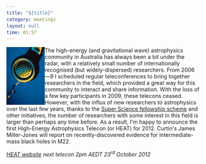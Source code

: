 ```yaml
---
title: "${title}"
category: meetings
layout: null
time: 01:57
---
```

<!-- converted from blosxom format post by dkg 22.1.2022 -->
<p><img src="images/midyear_phone_2004.ppt.jpg" width="100" align="left">
The high-energy (and gravitational wave) astrophysics community in Australia
has always been a bit under the radar, with a relatively small number of
internationally recognised (but widely-dispersed) researchers. From
2006&mdash;9 I scheduled regular teleconferences to bring together researchers
in the field, which provided a great way for this community to interact and
share information.  With the loss of a few key participants in 2009, these
telecons ceased.  However, with the influx of new researchers to astrophysics
over the last few years, thanks to the <a
href="http://www.arc.gov.au/ncgp/ssf/ssf_default.htm">Super Science fellowship
scheme</a> and other initiatives, the number of researchers with some interest
in this field is larger than perhaps any time before. As a result, I'm happy to announce the first High-Energy Astrophysics Telecon (or HEAT) for 2012. Curtin's James Miller-Jones will report on recently-discovered evidence for intermediate-mass black holes in M22.</p>
<p>
<em><a href="/~dgallow/heat">HEAT website</a> next telecon 2pm AEDT 23<sup>rd</sup> October 2012
</em>
</p>
